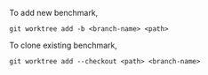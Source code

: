 To add new benchmark,

```
git worktree add -b <branch-name> <path>
```

To clone existing benchmark,

```
git worktree add --checkout <path> <branch-name>
```
